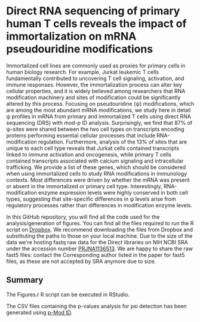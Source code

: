 # Direct RNA sequencing of primary human T cells reveals the impact of immortalization on mRNA pseudouridine modifications

Immortalized cell lines are commonly used as proxies for primary cells in human biology research. For example, Jurkat leukemic T cells fundamentally contributed to uncovering T cell signaling, activation, and immune responses. However, the immortalization process can alter key cellular properties, and it is widely believed among researchers that RNA modification machinery and sites of modification could be significantly altered by this process. Focusing on pseudouridine (ψ) modifications, which are among the most abundant mRNA modifications, we study here in detail ψ profiles in mRNA from primary and immortalized T cells using direct RNA sequencing (DRS) with mod-p ID analysis. Surprisingly, we find that 87% of ψ-sites were shared between the two cell types on transcripts encoding proteins performing essential cellular processes that include RNA-modification regulation. Furthermore, analysis of the 13% of sites that are unique to each cell type reveals that Jurkat cells contained transcripts linked to immune activation and oncogenesis, while primary T cells contained transcripts associated with calcium signaling and intracellular trafficking. We provide a list of these genes, which should be considered when using immortalized cells to study RNA modifications in immunology contexts. Most differences were driven by whether the mRNA was present or absent in the immortalized or primary cell type. Interestingly, RNA-modification enzyme expression levels were highly conserved in both cell types, suggesting that site-specific differences in ψ levels arise from regulatory processes rather than differences in modification enzyme levels.

In this GitHub repository, you will find all the code used for the analysis/generation of figures. 
You can find all the files required to run the R script on [Dropbox](https://www.dropbox.com/scl/fo/cl8nyazd8t2fvkm2uqkk7/ALzI7MgZaFZjzx1vwXRTHvU?rlkey=dbb5k3r1em4dib75u6e2cuw9m&st=n4gjv904&dl=0). We recommend downloading the files from Dropbox and substituting the paths to those on your local machine. 
Due to the size of the data we're hosting fastq raw data for the Direct libraries on NIH NCBI SRA under the accession number [PRJNA1136513](https://www.ncbi.nlm.nih.gov/bioproject/PRJNA1136513).
We are happy to share the raw fast5 files: contact the Corresponding author listed in the paper for fast5 files, as these are not accepted by SRA anymore due to size.  

## Summary

The Figures.r R script can be executed in RStudio.

The CSV files containing the p-values analysis for psi detection has been generated using [p-Mod ID](https://github.com/RouhanifardLab/PsiNanopore).



